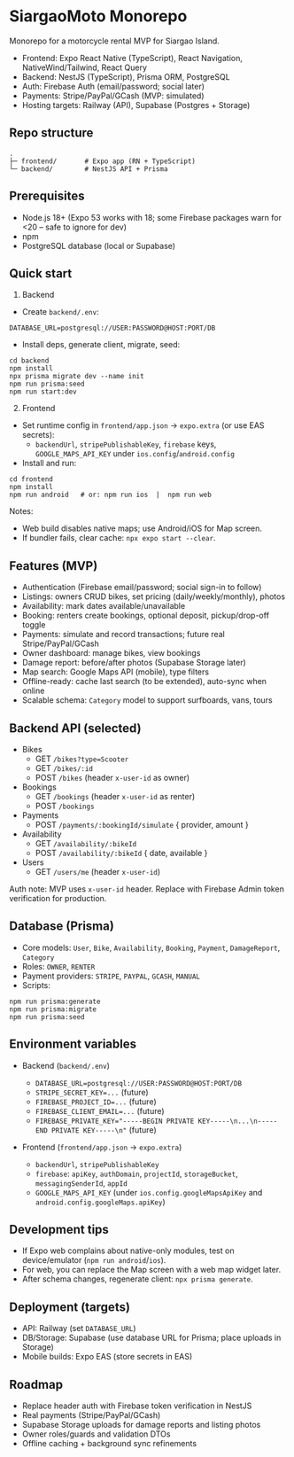 # SiargaoMoto Monorepo

Monorepo for a motorcycle rental MVP for Siargao Island.

- Frontend: Expo React Native (TypeScript), React Navigation, NativeWind/Tailwind, React Query
- Backend: NestJS (TypeScript), Prisma ORM, PostgreSQL
- Auth: Firebase Auth (email/password; social later)
- Payments: Stripe/PayPal/GCash (MVP: simulated)
- Hosting targets: Railway (API), Supabase (Postgres + Storage)

## Repo structure

```
.
├─ frontend/       # Expo app (RN + TypeScript)
└─ backend/        # NestJS API + Prisma
```

## Prerequisites

- Node.js 18+ (Expo 53 works with 18; some Firebase packages warn for <20 – safe to ignore for dev)
- npm
- PostgreSQL database (local or Supabase)

## Quick start

1) Backend
- Create `backend/.env`:
```
DATABASE_URL=postgresql://USER:PASSWORD@HOST:PORT/DB
```
- Install deps, generate client, migrate, seed:
```
cd backend
npm install
npx prisma migrate dev --name init
npm run prisma:seed
npm run start:dev
```

2) Frontend
- Set runtime config in `frontend/app.json` → `expo.extra` (or use EAS secrets):
  - `backendUrl`, `stripePublishableKey`, `firebase` keys, `GOOGLE_MAPS_API_KEY` under `ios.config`/`android.config`
- Install and run:
```
cd frontend
npm install
npm run android   # or: npm run ios  |  npm run web
```

Notes:
- Web build disables native maps; use Android/iOS for Map screen.
- If bundler fails, clear cache: `npx expo start --clear`.

## Features (MVP)

- Authentication (Firebase email/password; social sign-in to follow)
- Listings: owners CRUD bikes, set pricing (daily/weekly/monthly), photos
- Availability: mark dates available/unavailable
- Booking: renters create bookings, optional deposit, pickup/drop-off toggle
- Payments: simulate and record transactions; future real Stripe/PayPal/GCash
- Owner dashboard: manage bikes, view bookings
- Damage report: before/after photos (Supabase Storage later)
- Map search: Google Maps API (mobile), type filters
- Offline-ready: cache last search (to be extended), auto-sync when online
- Scalable schema: `Category` model to support surfboards, vans, tours

## Backend API (selected)

- Bikes
  - GET `/bikes?type=Scooter`
  - GET `/bikes/:id`
  - POST `/bikes` (header `x-user-id` as owner)
- Bookings
  - GET `/bookings` (header `x-user-id` as renter)
  - POST `/bookings`
- Payments
  - POST `/payments/:bookingId/simulate` { provider, amount }
- Availability
  - GET `/availability/:bikeId`
  - POST `/availability/:bikeId` { date, available }
- Users
  - GET `/users/me` (header `x-user-id`)

Auth note: MVP uses `x-user-id` header. Replace with Firebase Admin token verification for production.

## Database (Prisma)

- Core models: `User`, `Bike`, `Availability`, `Booking`, `Payment`, `DamageReport`, `Category`
- Roles: `OWNER`, `RENTER`
- Payment providers: `STRIPE`, `PAYPAL`, `GCASH`, `MANUAL`
- Scripts:
```
npm run prisma:generate
npm run prisma:migrate
npm run prisma:seed
```

## Environment variables

- Backend (`backend/.env`)
  - `DATABASE_URL=postgresql://USER:PASSWORD@HOST:PORT/DB`
  - `STRIPE_SECRET_KEY=...` (future)
  - `FIREBASE_PROJECT_ID=...` (future)
  - `FIREBASE_CLIENT_EMAIL=...` (future)
  - `FIREBASE_PRIVATE_KEY="-----BEGIN PRIVATE KEY-----\n...\n-----END PRIVATE KEY-----\n"` (future)

- Frontend (`frontend/app.json` → `expo.extra`)
  - `backendUrl`, `stripePublishableKey`
  - `firebase`: `apiKey`, `authDomain`, `projectId`, `storageBucket`, `messagingSenderId`, `appId`
  - `GOOGLE_MAPS_API_KEY` (under `ios.config.googleMapsApiKey` and `android.config.googleMaps.apiKey`)

## Development tips

- If Expo web complains about native-only modules, test on device/emulator (`npm run android`/`ios`).
- For web, you can replace the Map screen with a web map widget later.
- After schema changes, regenerate client: `npx prisma generate`.

## Deployment (targets)

- API: Railway (set `DATABASE_URL`)
- DB/Storage: Supabase (use database URL for Prisma; place uploads in Storage)
- Mobile builds: Expo EAS (store secrets in EAS)

## Roadmap

- Replace header auth with Firebase token verification in NestJS
- Real payments (Stripe/PayPal/GCash)
- Supabase Storage uploads for damage reports and listing photos
- Owner roles/guards and validation DTOs
- Offline caching + background sync refinements
